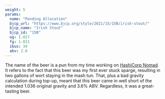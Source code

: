 ```yaml
---
weight: 5
params:
  name: "Pending Allocation"
  bjcp_url: "https://www.bjcp.org/style/2021/15/15B/irish-stout/"
  bjcp_name: "Irish Stout"
  bjcp_id: "15B"
  og: 1.027
  fg: 1.021
  ibus: 34
  abv: 2.0
---
```


The name of the beer is a pun from my time working on [HashiCorp
Nomad](https://nomadproject.io/). It refers to the fact that this beer was my
first ever stuck sparge, resulting in two gallons of wort staying in the mash
tun. That, plus a bad gravity calculation during top-up, meant that this beer
came in well short of the intended 1.036 original gravity and 3.6% ABV.
Regardless, it was a great-tasting beer.
